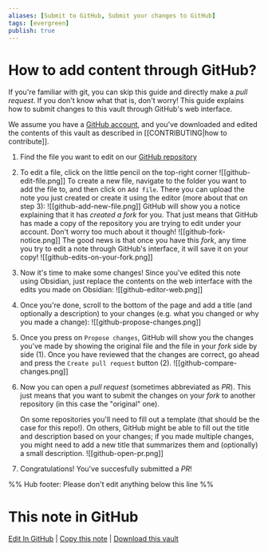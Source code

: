 ```yaml
---
aliases: [Submit to GitHub, Submit your changes to GitHub]
tags: [evergreen]
publish: true
---
```


# How to add content through GitHub?

If you're familiar with git, you can skip this guide and directly make a _pull request_. If you don't know what that is, don't worry! This guide explains how to submit changes to this vault through GitHub's web interface.

We assume you have a [GitHub account](https://github.com/), and you've downloaded and edited the contents of this vault as described in [[CONTRIBUTING|how to contribute]].

1. Find the file you want to edit on our [GitHub repository](https://github.com/obsidian-community/obsidian-hub)
2. To edit a file, click on the little pencil on the top-right corner
   ![[github-edit-file.png]]
   To create a new file, navigate to the folder you want to add the file to, and then click on `Add file`. There you can upload the note you just created or create it using the editor (more about that on step 3):
   ![[github-add-new-file.png]]
   GitHub will show you a notice explaining that it has _created a fork_ for you. That just means that GitHub has made a copy of the repository you are trying to edit under your account. Don't worry too much about it though!
   ![[github-fork-notice.png]]
   The good news is that once you have this _fork_, any time you try to edit a note through GitHub's interface, it will save it on your copy!
   ![[github-edits-on-your-fork.png]]
3. Now it's time to make some changes! Since you've edited this note using Obsidian, just replace the contents on the web interface with the edits you made on Obsidian:
   ![[github-editor-web.png]]
4. Once you're done, scroll to the bottom of the page and add a title (and optionally a description) to your changes (e.g. what you changed or why you made a change):
   ![[github-propose-changes.png]]
5. Once you press on `Propose changes`, GitHub will show you the changes you've made by showing the original file and the file in your _fork_ side by side (1). Once you have reviewed that the changes are correct, go ahead and press the `Create pull request` button (2).
   ![[github-compare-changes.png]]
6. Now you can open a _pull request_ (sometimes abbreviated as _PR_). This just means that you want to submit the changes on your _fork_ to another repository (in this case the "original" one).

   On some repositories you'll need to fill out a template (that should be the case for this repo!). On others, GitHub might be able to fill out the title and description based on your changes; if you made multiple changes, you might need to add a new title that summarizes them and (optionally) a small description.
   ![[github-open-pr.png]]

7. Congratulations! You've succesfully submitted a _PR_!

%% Hub footer: Please don't edit anything below this line %%

# This note in GitHub

<span class="git-footer">[Edit In GitHub](https://github.dev/obsidian-community/obsidian-hub/blob/main/04%20-%20Guides%2C%20Workflows%2C%20%26%20Courses/Guides/How%20to%20add%20content%20through%20GitHub.md "git-hub-edit-note") | [Copy this note](https://raw.githubusercontent.com/obsidian-community/obsidian-hub/main/04%20-%20Guides%2C%20Workflows%2C%20%26%20Courses/Guides/How%20to%20add%20content%20through%20GitHub.md "git-hub-copy-note") | [Download this vault](https://github.com/obsidian-community/obsidian-hub/archive/refs/heads/main.zip "git-hub-download-vault") </span>
